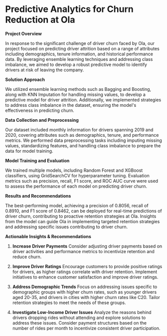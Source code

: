 # Predictive Analytics for Churn Reduction at Ola

**Project Overview**

In response to the significant challenge of driver churn faced by Ola, our project focused on predicting driver attrition based on a range of attributes including demographics, tenure information, and historical performance data. By leveraging ensemble learning techniques and addressing class imbalance, we aimed to develop a robust predictive model to identify drivers at risk of leaving the company.

**Solution Approach**

We utilized ensemble learning methods such as Bagging and Boosting, along with KNN Imputation for handling missing values, to develop a predictive model for driver attrition. Additionally, we implemented strategies to address class imbalance in the dataset, ensuring the model's effectiveness in predicting churn.

**Data Collection and Preprocessing**

Our dataset included monthly information for drivers spanning 2019 and 2020, covering attributes such as demographics, tenure, and performance metrics. We performed data preprocessing tasks including imputing missing values, standardizing features, and handling class imbalance to prepare the data for model training.

**Model Training and Evaluation**

We trained multiple models, including Random Forest and XGBoost classifiers, using GridSearchCV for hyperparameter tuning. Evaluation metrics such as precision, recall, F1 score, and ROC AUC curve were used to assess the performance of each model on predicting driver churn.

**Results and Recommendations**

The best-performing model, achieving a precision of 0.8056, recall of 0.8910, and F1 score of 0.8462, can be deployed for real-time predictions of driver churn, contributing to proactive retention strategies at Ola. Insights from the model can guide Ola in implementing targeted retention strategies and addressing specific issues contributing to driver churn.

**Actionable Insights & Recommendations**

1. **Increase Driver Payments** Consider adjusting driver payments based on driver activities and performance metrics to incentivize retention and reduce churn.

2. **Improve Driver Ratings** Encourage customers to provide positive ratings for drivers, as higher ratings correlate with driver retention. Implement initiatives to enhance customer satisfaction and improve driver ratings.

3. **Address Demographic Trends** Focus on addressing issues specific to demographic groups with higher churn rates, such as younger drivers aged 20-35, and drivers in cities with higher churn rates like C20. Tailor retention strategies to meet the needs of these groups.

4. **Investigate Low-Income Driver Issues** Analyze the reasons behind drivers dropping rides without attending and explore solutions to address these issues. Consider payment structures based on the number of rides per month to incentivize consistent driver participation.
